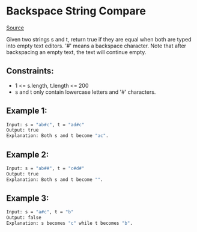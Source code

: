 # Backspace String Compare
[Source](https://leetcode.com/problems/backspace-string-compare/)

Given two strings s and t, return true if they are equal when both are typed into empty text editors. '#' means a backspace character.
Note that after backspacing an empty text, the text will continue empty.

## Constraints:

 - 1 <= s.length, t.length <= 200
 - s and t only contain lowercase letters and '#' characters.

## Example 1:
```sh
Input: s = "ab#c", t = "ad#c"
Output: true
Explanation: Both s and t become "ac".
```

## Example 2:
```sh
Input: s = "ab##", t = "c#d#"
Output: true
Explanation: Both s and t become "".
```

## Example 3:
```sh
Input: s = "a#c", t = "b"
Output: false
Explanation: s becomes "c" while t becomes "b".
```